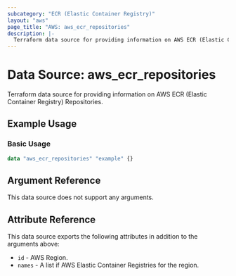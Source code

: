 ```yaml
---
subcategory: "ECR (Elastic Container Registry)"
layout: "aws"
page_title: "AWS: aws_ecr_repositories"
description: |-
  Terraform data source for providing information on AWS ECR (Elastic Container Registry) Repositories.
---
```


# Data Source: aws_ecr_repositories

Terraform data source for providing information on AWS ECR (Elastic Container Registry) Repositories.

## Example Usage

### Basic Usage

```terraform
data "aws_ecr_repositories" "example" {}
```

## Argument Reference

This data source does not support any arguments.

## Attribute Reference

This data source exports the following attributes in addition to the arguments above:

* `id` - AWS Region.
* `names` - A list if AWS Elastic Container Registries for the region.
